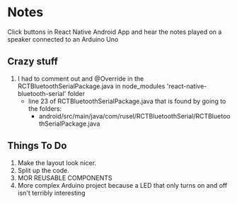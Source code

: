 # Notes

Click buttons in React Native Android App and hear the notes played on a speaker connected to an Arduino Uno

## Crazy stuff

1. I had to comment out and @Override in the RCTBluetoothSerialPackage.java in node_modules 'react-native-bluetooth-serial' folder
    * line 23 of RCTBluetoothSerialPackage.java that is found by going to the folders:
        * android/src/main/java/com/rusel/RCTBluetoothSerial/RCTBluetoothSerialPackage.java

## Things To Do

1. Make the layout look nicer.
1. Split up the code.
1. MOR REUSABLE COMPONENTS
1. More complex Arduino project because a LED that only turns on and off isn't terribly interesting
